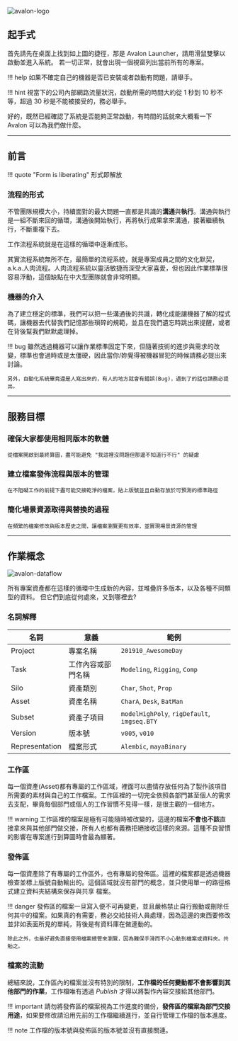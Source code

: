 
![avalon-logo](https://raw.githubusercontent.com/getavalon/core/master/res/icons/png/avalon-logo-48.png)

## 起手式

首先請先在桌面上找到如上圖的捷徑，那是 Avalon Launcher，請用滑鼠雙擊以啟動並進入系統。
若一切正常，就會出現一個視窗列出當前所有的專案。

!!! help
    如果不確定自己的機器是否已安裝或者啟動有問題，請舉手。

!!! hint
    視當下的公司內部網路流量狀況，啟動所需的時間大約從 1 秒到 10 秒不等，超過 30 秒是不能被接受的，務必舉手。

好的，既然已經確認了系統是否能夠正常啟動，有時間的話就來大概看一下 Avalon 可以為我們做什麼。

---

## 前言

!!! quote "Form is liberating"
    形式即解放

### 流程的形式

不管團隊規模大小，持續面對的最大問題一直都是共識的**溝通**與**執行**。溝通與執行是一組不斷來回的循環，溝通後開始執行，再將執行成果拿來溝通，接著繼續執行，不斷重複下去。

工作流程系統就是在這樣的循環中逐漸成形。

其實流程系統無所不在，最簡單的流程系統，就是專案成員之間的文化默契，a.k.a.人肉流程。人肉流程系統以靈活敏捷而深受大家喜愛，但也因此作業標準很容易浮動，這個缺點在中大型團隊就會非常明顯。

### 機器的介入

為了建立穩定的標準，我們可以把一些溝通後的共識，轉化成能讓機器了解的程式碼，讓機器去代替我們記憶那些瑣碎的規範，並且在我們遺忘時跳出來提醒，或者在背後幫我們默默處理掉。

!!! bug
    雖然透過機器可以讓作業標準固定下來，但隨著技術的進步與需求的改變，標準也會過時或是太僵硬，因此當你/妳覺得被機器冒犯的時候請務必提出來討論。

    另外，自動化系統畢竟還是人寫出來的，有人的地方就會有錯誤(Bug)，遇到了的話也請務必提出。

---

## 服務目標

### 確保大家都使用相同版本的軟體
    從檔案開啟到最終算圖，盡可能避免 "我這裡沒問題但那邊不知道行不行" 的疑慮

### 建立檔案發佈流程與版本的管理
    在不阻礙工作的前提下盡可能交接乾淨的檔案，貼上版號並且自動存放於可預測的標準路徑

### 簡化場景資源取得與替換的過程
    在頻繁的檔案修改與版本歷史之間，讓檔案瀏覽更有效率，並實現場景資源的管理

---

## 作業概念

![avalon-dataflow](https://user-images.githubusercontent.com/3357009/66933688-04d96100-f06c-11e9-8b94-374b0256b503.png)

所有專案資產都在這樣的循環中生成新的內容，並堆疊許多版本，以及各種不同類型的資料。
但它們到底從何處來，又到哪裡去?

### 名詞解釋

|名詞|意義|範例|
|--|--|--|
|Project|專案名稱| `201910_AwesomeDay` |
|Task|工作內容或部門名稱| `Modeling`, `Rigging`, `Comp` |
|Silo|資產類別| `Char`, `Shot`, `Prop`|
|Asset|資產名稱| `CharA`, `Desk`, `BatMan` |
|Subset|資產子項目| `modelHighPoly`, `rigDefault`, `imgseq.BTY` |
|Version|版本號| `v005`, `v010` |
|Representation| 檔案形式 | `Alembic`, `mayaBinary` |

### 工作區

每一個資產(Asset)都有專屬的工作區域，裡面可以盡情存放任何為了製作該項目所需要的素材與自己的工作檔案。工作區裡的一切完全依照各部門甚至個人的需求去支配，畢竟每個部門或個人的工作習慣不見得一樣，是很主觀的一個地方。

!!! warning
    工作區裡的檔案是極有可能隨時被改變的，這邊的檔案**不會也不該**直接拿來與其他部門做交接，所有人也都有義務拒絕接收這樣的來源。這種不良習慣的影響在專案進行到算圖時會最為顯著。

### 發佈區

每一個資產除了有專屬的工作區外，也有專屬的發佈區。這裡的檔案都是透過機器檢查並標上版號自動輸出的。這個區域就沒有部門的概念，並只使用單一的路徑格式建立資料夾結構來保存與共享
檔案。

!!! danger
    發佈區的檔案一旦寫入便不可再變更，並且嚴格禁止自行搬動或刪除任何其中的檔案。如果真的有需要，務必交給技術人員處理，因為這邊的東西要修改並非如表面所見的單純，背後是有資料庫在做連動的。

    除此之外，也最好避免直接使用檔案總管來瀏覽，因為難保手滑而不小心動到檔案或資料夾。共勉之。

### 檔案的流動

總結來說，工作區內的檔案並沒有特別的限制，**工作檔的任何變動都不會影響到其他部門的作業**，工作檔唯有透過 *Publish* 才得以將製作內容交接給其他部門。

!!! important
    請勿將發佈區的檔案視為工作進度的備份，**發佈區的檔案為部門交接用途**，如果要修改請沿用先前的工作檔繼續進行，並自行管理工作檔的版本進度。

!!! note
    工作檔的版本號與發佈區的版本號並沒有直接關連。

<!--
![pipeline_flow](https://user-images.githubusercontent.com/3357009/67023620-aa0c3c00-f135-11e9-9f9d-fa792383e8a6.png)
 -->
